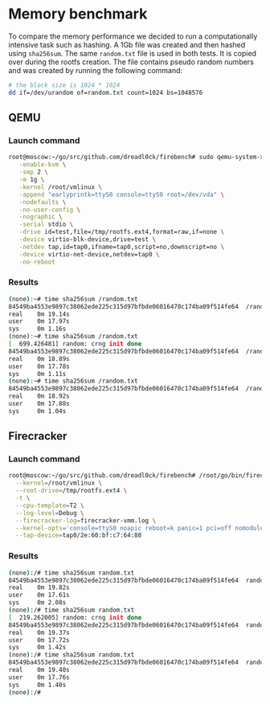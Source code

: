 # Memory benchmark

To compare the memory performance we decided to run a computationally intensive task such as hashing. A 1Gb file was created and then hashed using `sha256sum`. The same `random.txt` file is used in both tests. It is copied over during the rootfs creation. The file contains pseudo random numbers and was created by running the following command:

```bash
# the block size is 1024 * 1024
dd if=/dev/urandom of=random.txt count=1024 bs=1048576
```

## QEMU

### Launch command
```bash
root@moscow:~/go/src/github.com/dreadl0ck/firebench# sudo qemu-system-x86_64 -M microvm,rtc=off \
   -enable-kvm \
   -smp 2 \
   -m 1g \
   -kernel /root/vmlinux \
   -append "earlyprintk=ttyS0 console=ttyS0 root=/dev/vda" \
   -nodefaults \
   -no-user-config \
   -nographic \
   -serial stdio \
   -drive id=test,file=/tmp/rootfs.ext4,format=raw,if=none \
   -device virtio-blk-device,drive=test \
   -netdev tap,id=tap0,ifname=tap0,script=no,downscript=no \
   -device virtio-net-device,netdev=tap0 \
   -no-reboot
```

### Results
```bash
(none):~# time sha256sum /random.txt
84549ba4553e9897c38062ede225c315d97bfbde06016470c174ba09f514fe64  /random.txt
real    0m 19.14s
user    0m 17.97s
sys     0m 1.16s
(none):~# time sha256sum /random.txt
[  699.426481] random: crng init done
84549ba4553e9897c38062ede225c315d97bfbde06016470c174ba09f514fe64  /random.txt
real    0m 18.89s
user    0m 17.78s
sys     0m 1.11s
(none):~# time sha256sum /random.txt
84549ba4553e9897c38062ede225c315d97bfbde06016470c174ba09f514fe64  /random.txt
real    0m 18.92s
user    0m 17.88s
sys     0m 1.04s
```

## Firecracker

### Launch command
```bash
root@moscow:~/go/src/github.com/dreadl0ck/firebench# /root/go/bin/firectl \
  --kernel=/root/vmlinux \
  --root-drive=/tmp/rootfs.ext4 \
  -t \
  --cpu-template=T2 \
  --log-level=Debug \
  --firecracker-log=firecracker-vmm.log \
  --kernel-opts='console=ttyS0 noapic reboot=k panic=1 pci=off nomodules rw' \
  --tap-device=tap0/2e:60:bf:c7:64:88
```

### Results
```bash
(none):/# time sha256sum random.txt
84549ba4553e9897c38062ede225c315d97bfbde06016470c174ba09f514fe64  random.txt
real    0m 19.82s
user    0m 17.61s
sys     0m 2.08s
(none):/# time sha256sum random.txt
[  219.262005] random: crng init done
84549ba4553e9897c38062ede225c315d97bfbde06016470c174ba09f514fe64  random.txt
real    0m 19.37s
user    0m 17.72s
sys     0m 1.42s
(none):/# time sha256sum random.txt
84549ba4553e9897c38062ede225c315d97bfbde06016470c174ba09f514fe64  random.txt
real    0m 19.40s
user    0m 17.76s
sys     0m 1.40s
(none):/#
```
